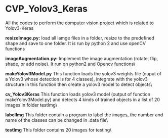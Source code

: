 # CVP_Yolov3_Keras
All the codes to perform the computer vision project which is related to Yolov3-Keras

**resizeImage.py:** 
load all iamge files in a folder, resize to the predefined shape and save to one folder. It is run by python 2 and use openCV functions

**imageAugmentation.py:** 
Implement the image augmentation (rotate, flip, shade, or add noise). It run on python2 and Opencv functions\

**makeYolov3Model.py** This function loads the yolov3 weights file (ouput of a Yolov3 whose detection is for 4 classes), integrate with the yolov3 structure in this function then create a yolov3 model to detect objects\

**cv_Yolov3Keras**
This function loads yolov3 model (output of function makeYolov3Model.py) and detects 4 kinds of trained objects in a list of 20 images in folder testImg\

**labelImg** 
This folder contain a program to label the images, the number and name of the classes can be changed in .data file\

**testImg** 
This folder contains 20 images for testing\
